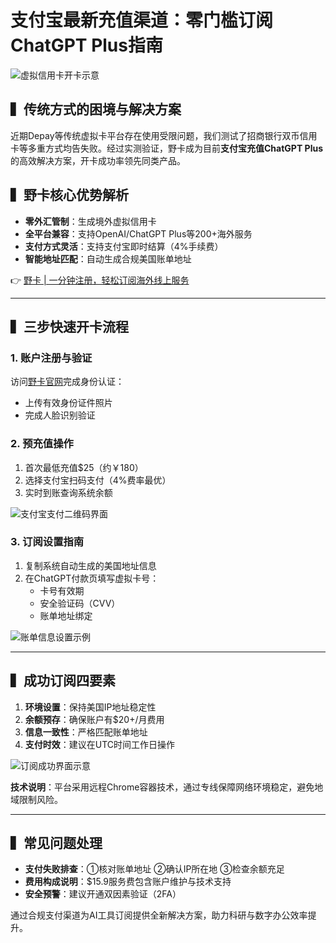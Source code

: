 # 支付宝最新充值渠道：零门槛订阅ChatGPT Plus指南

![虚拟信用卡开卡示意](https://bbtdd.com/wp-content/uploads/img/1237263285999013.webp)

## ▍传统方式的困境与解决方案
近期Depay等传统虚拟卡平台存在使用受限问题，我们测试了招商银行双币信用卡等多重方式均告失败。经过实测验证，野卡成为目前**支付宝充值ChatGPT Plus**的高效解决方案，开卡成功率领先同类产品。

## ▍野卡核心优势解析
- **零外汇管制**：生成境外虚拟信用卡
- **全平台兼容**：支持OpenAI/ChatGPT Plus等200+海外服务
- **支付方式灵活**：支持支付宝即时结算（4%手续费）
- **智能地址匹配**：自动生成合规美国账单地址

👉 [野卡 | 一分钟注册，轻松订阅海外线上服务](https://bbtdd.com/yeka)

---

## ▍三步快速开卡流程

### 1. 账户注册与验证
访问[野卡官网](https://bbtdd.com/yeka)完成身份认证：
- 上传有效身份证件照片
- 完成人脸识别验证

### 2. 预充值操作
1. 首次最低充值$25（约￥180）
2. 选择支付宝扫码支付（4%费率最优）
3. 实时到账查询系统余额

![支付宝支付二维码界面](https://bbtdd.com/wp-content/uploads/img/90552454805.webp)

### 3. 订阅设置指南
1. 复制系统自动生成的美国地址信息
2. 在ChatGPT付款页填写虚拟卡号：
   - 卡号有效期
   - 安全验证码（CVV）
   - 账单地址绑定

![账单信息设置示例](https://bbtdd.com/wp-content/uploads/img/070976273.webp)

---

## ▍成功订阅四要素
1. **环境设置**：保持美国IP地址稳定性
2. **余额预存**：确保账户有$20+/月费用
3. **信息一致性**：严格匹配账单地址
4. **支付时效**：建议在UTC时间工作日操作

![订阅成功界面示意](https://bbtdd.com/wp-content/uploads/img/9190783903332.webp)

**技术说明**：平台采用远程Chrome容器技术，通过专线保障网络环境稳定，避免地域限制风险。

---

## ▍常见问题处理
- **支付失败排查**：①核对账单地址 ②确认IP所在地 ③检查余额充足
- **费用构成说明**：$15.9服务费包含账户维护与技术支持
- **安全预警**：建议开通双因素验证（2FA）

通过合规支付渠道为AI工具订阅提供全新解决方案，助力科研与数字办公效率提升。